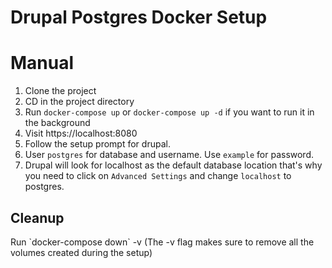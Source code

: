 # Drupal Postgres Docker Setup

<h1>Manual</h1>

1) Clone the project
2) CD in the project directory
3) Run `docker-compose up` or `docker-compose up -d` if you want to run it in the background
4) Visit https://localhost:8080
5) Follow the setup prompt for drupal. 
6) User `postgres` for database and username. Use `example` for password.
7) Drupal will look for localhost as the default database location that's why you need to click on `Advanced Settings` and change `localhost` to postgres.


<h2>Cleanup</h2>
Run `docker-compose down` -v (The -v flag makes sure to remove all the volumes created during the setup)